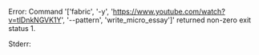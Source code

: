 Error: Command '['fabric', '-y', 'https://www.youtube.com/watch?v=tlDnkNGVK1Y', '--pattern', 'write_micro_essay']' returned non-zero exit status 1.

Stderr:
